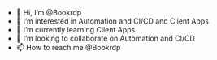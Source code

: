 - 👋 Hi, I’m @Bookrdp
- 👀 I’m interested in Automation and CI/CD and Client Apps
- 🌱 I’m currently learning Client Apps
- 💞️ I’m looking to collaborate on Automation and CI/CD
- 📫 How to reach me @Bookrdp

<!---
Bookrdp/Bookrdp is a ✨ special ✨ repository because its `README.md` (this file) appears on your GitHub profile.
You can click the Preview link to take a look at your changes.
--->
